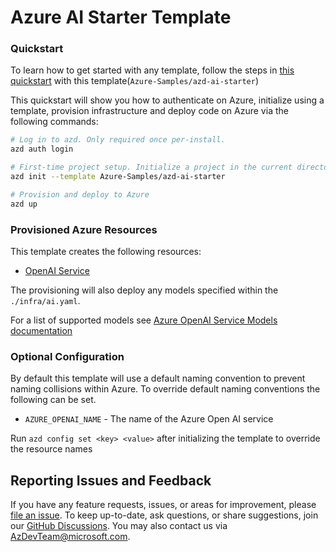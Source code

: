 # Azure AI Starter Template

### Quickstart
To learn how to get started with any template, follow the steps in [this quickstart](https://learn.microsoft.com/azure/developer/azure-developer-cli/get-started?tabs=localinstall&pivots=programming-language-nodejs) with this template(`Azure-Samples/azd-ai-starter`)

This quickstart will show you how to authenticate on Azure, initialize using a template, provision infrastructure and deploy code on Azure via the following commands:

```bash
# Log in to azd. Only required once per-install.
azd auth login

# First-time project setup. Initialize a project in the current directory, using this template. 
azd init --template Azure-Samples/azd-ai-starter

# Provision and deploy to Azure
azd up
```

### Provisioned Azure Resources

This template creates the following resources:

- [OpenAI Service](https://learn.microsoft.com/azure/ai-services/openai/)

The provisioning will also deploy any models specified within the `./infra/ai.yaml`.

For a list of supported models see [Azure OpenAI Service Models documentation](https://learn.microsoft.com/azure/ai-services/openai/concepts/models)

### Optional Configuration

By default this template will use a default naming convention to prevent naming collisions within Azure.
To override default naming conventions the following can be set.

- `AZURE_OPENAI_NAME` - The name of the Azure Open AI service

Run `azd config set <key> <value>` after initializing the template to override the resource names

## Reporting Issues and Feedback

If you have any feature requests, issues, or areas for improvement, please [file an issue](https://aka.ms/azure-dev/issues). To keep up-to-date, ask questions, or share suggestions, join our [GitHub Discussions](https://aka.ms/azure-dev/discussions). You may also contact us via AzDevTeam@microsoft.com.
